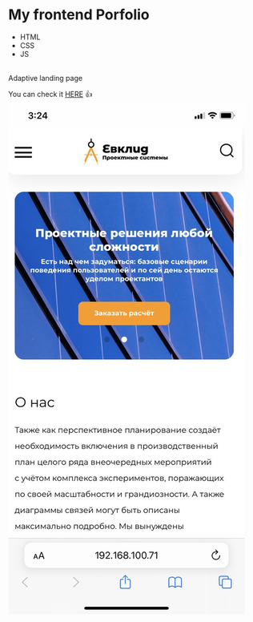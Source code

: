# My frontend Porfolio
- HTML
- CSS
- JS
<br>
Adaptive landing page

You can check it [HERE](https://artemtricks.github.io/Portfolio_landing_page/) :+1:
<br>
![screenshots](https://github.com/artemtricks/Portfolio_landing_page/blob/main/phone-screenshot/photo_2022-12-08_16-19-59.jpg)
